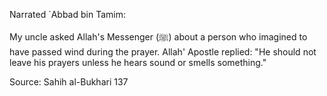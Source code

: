 Narrated \`Abbad bin Tamim:

My uncle asked Allah's Messenger (ﷺ) about a person who imagined to have passed wind during the prayer. Allah' Apostle replied: "He should not leave his prayers unless he hears sound or smells something."

Source: Sahih al-Bukhari 137
